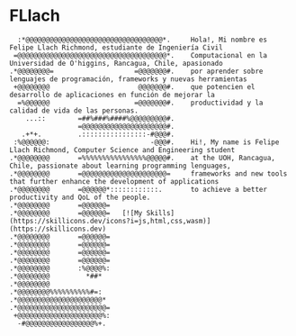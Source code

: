 # FLlach
      :*@@@@@@@@@@@@@@@@@@@@@@@@@@@@@@@@@@*.     Hola!, Mi nombre es Felipe Llach Richmond, estudiante de Ingeniería Civil
     =@@@@@@@@@@@@@@@@@@@@@@@@@@@@@@@@@@@@@*.    Computacional en la Universidad de O'higgins, Rancagua, Chile, apasionado
    .*@@@@@@@@=                    =@@@@@@@#.    por aprender sobre lenguajes de programación, frameworks y nuevas herramientas
     +@@@@@@@@                      @@@@@@@#.    que potencien el desarrollo de aplicaciones en función de mejorar la 
      =%@@@@@@                     =@@@@@@@#.    productividad y la calidad de vida de las personas.
        ...::        =##%###%####%@@@@@@@@@#.    
                     =@@@@@@@@@@@@@@@@@@@@@#.    
       .+*+.         .::::::::::::::::-#@@@#.    
     :%@@@@@@:                         -@@@#.    Hi!, My name is Felipe Llach Richmond, Computer Science and Engineering student
    .*@@@@@@@@       =%%%%%%%%%%%%%%%%@@@@@#.    at the UOH, Rancagua, Chile, passionate about learning programming lenguages,
    .*@@@@@@@@       =@@@@@@@@@@@@@@@@@@@@@=     frameworks and new tools that further enhance the development of applications
    .*@@@@@@@@       =@@@@@@*::::::::::::.       to achieve a better productivity and QoL of the people.
    .*@@@@@@@@       =@@@@@@=                    
    .*@@@@@@@@       =@@@@@@=   [![My Skills](https://skillicons.dev/icons?i=js,html,css,wasm)](https://skillicons.dev)                 
    .*@@@@@@@@       =@@@@@@=                    
    .*@@@@@@@@       =@@@@@@=                    
    .*@@@@@@@@       =@@@@@@=                    
    .*@@@@@@@@       =@@@@@@=                    
    .*@@@@@@@@       :%@@@@%:                    
    .*@@@@@@@@         *##*                      
    .*@@@@@@@@                                   
    .*@@@@@@@@%%%%%%%%%%#=:                      
    .*@@@@@@@@@@@@@@@@@@@@@*                     
    .*@@@@@@@@@@@@@@@@@@@@@@=                    
     +@@@@@@@@@@@@@@@@@@@@@%:                    
      -#@@@@@@@@@@@@@@@@@%+.                     

   

  